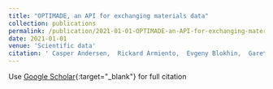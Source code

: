 ```yaml
---
title: "OPTIMADE, an API for exchanging materials data"
collection: publications
permalink: /publication/2021-01-01-OPTIMADE-an-API-for-exchanging-materials-data
date: 2021-01-01
venue: 'Scientific data'
citation: ' Casper Andersen,  Rickard Armiento,  Evgeny Blokhin,  Gareth Conduit,  Shyam Dwaraknath,  Matthew Evans,  Ádám Fekete,  Abhijith Gopakumar,  Saulius Gražulis,  Andrius Merkys,  Fawzi Mohamed,  Corey Oses,  Giovanni Pizzi,  Gian-Marco Rignanese,  Markus Scheidgen,  Leopold Talirz,  Cormac Toher,  Donald Winston,  Rossella Aversa,  Kamal Choudhary,  Pauline Colinet,  Stefano Curtarolo,  Davide Stefano,  Claudia Draxl,  Suleyman Er,  Marco Esters,  Marco Fornari,  Matteo Giantomassi,  Marco Govoni,  Geoffroy Hautier,  Vinay Hegde,  Matthew Horton,  Patrick Huck,  Georg Huhs,  Jens Hummelshøj,  Ankit Kariryaa,  Boris Kozinsky,  Snehal Kumbhar,  Mohan Liu,  Nicola Marzari,  Andrew Morris,  Arash Mostofi,  Kristin Persson,  Guido Petretto,  Thomas Purcell,  Francesco Ricci,  Frisco Rose,  Matthias Scheffler,  Daniel Speckhard,  Martin Uhrin,  Antanas Vaitkus,  Pierre Villars,  David Waroquiers,  Chris Wolverton,  Michael Wu,  Xiaoyu Yang, &quot;OPTIMADE, an API for exchanging materials data.&quot; Scientific data, 2021.'
---
```

Use [Google Scholar](https://scholar.google.com/scholar?q=OPTIMADE,+an+API+for+exchanging+materials+data){:target="_blank"} for full citation